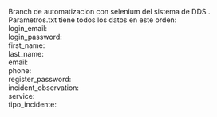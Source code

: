 Branch de automatizacion con selenium del sistema de DDS
.                                   
Parametros.txt tiene todos los datos en este orden:     
login_email:   
login_password:  
first_name:  
last_name:  
email:  
phone:  
register_password:  
incident_observation:  
service:  
tipo_incidente: 